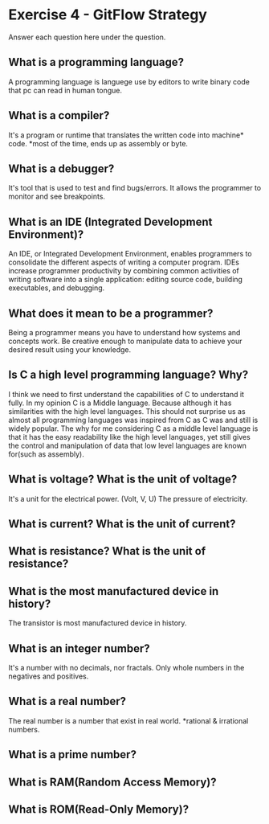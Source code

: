 # Exercise 4 - GitFlow Strategy

Answer each question here under the question.

## What is a programming language?
A programming language is languege use by editors to write binary code that pc can read in human tongue.

## What is a compiler?
It's a program or runtime that translates the written code into machine* code.
*most of the time, ends up as assembly or byte.

## What is a debugger?
It's tool that is used to test and find bugs/errors. It allows the programmer to monitor and see breakpoints.

## What is an IDE (Integrated Development Environment)?
An IDE, or Integrated Development Environment, enables programmers to consolidate the different aspects of writing a computer program.
IDEs increase programmer productivity by combining common activities of writing software into a single application: editing source code, building executables, and debugging.

## What does it mean to be a programmer?
Being a programmer means you have to understand how systems and concepts work. Be creative enough to manipulate data to achieve your desired result using your knowledge.

## Is C a high level programming language? Why?
I think we need to first understand the capabilities of C to understand it fully. In my opinion C is a Middle language. Because although it has similarities with the high level languages. This should not surprise us as almost all programming languages was inspired from C as C was and still is widely popular. The why for me considering C as a middle level language is that it has the easy readability like the high level languages, yet still gives the control and manipulation of data that low level languages are known for(such as assembly).

## What is voltage? What is the unit of voltage?
It's a unit for the electrical power. (Volt, V, U)
The pressure of electricity.

## What is current? What is the unit of current?

## What is resistance? What is the unit of resistance?

## What is the most manufactured device in history?
The transistor is most manufactured device in history.

## What is an integer number?
It's a number with no decimals, nor fractals. Only whole numbers in the negatives and positives. 

## What is a real number?
The real number is a number that exist in real world.
*rational & irrational numbers.

## What is a prime number?

## What is RAM(Random Access Memory)?

## What is ROM(Read-Only Memory)?
